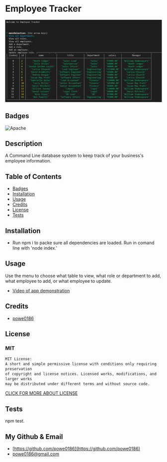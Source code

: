 
  # Employee Tracker

<img src='./Assets/coverPic.png'>

## Badges

![Apache](https://img.shields.io/badge/license-MIT-green)

## Description

A Command Line database system to keep track of your business's employee information.

## Table of Contents

- [Badges](#Badges)
- [Installation](#installation)
- [Usage](#usage)
- [Credits](#credits)
- [License](#license)
- [Tests](#tests)

## Installation

- Run npm i to packe sure all dependencies are loaded. Run in comand line with 'node index.'

## Usage

Use the menu to choose what table to view, what role or department to add, what employee to add, or what employee to update.

- [Video of app demonstration](https://watch.screencastify.com/v/T19UgOS7KZHQVQgBhdWn)


## Credits

- [powe0186](https://github.com/powe0186)


## License

### MIT



    MIT License:
    A short and simple permissive license with conditions only requiring preservation
    of copyright and license notices. Licensed works, modifications, and larger works
    may be distributed under different terms and without source code.

[CLICK FOR MORE ABOUT LICENSE](https://choosealicense.com/licenses/mit/)

## Tests

npm test.

## My Github & Email

- [https://github.com/powe0186](https://github.com/powe0186)
- [powe0186@gmail.com](mailto:powe0186@gmail.com)

